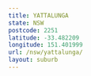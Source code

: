 ```yaml
---
title: YATTALUNGA
state: NSW
postcode: 2251
latitude: -33.482209
longitude: 151.401999
url: /nsw/yattalunga/
layout: suburb
---
```


